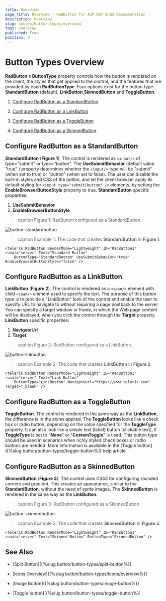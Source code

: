 ```yaml
---
title: Overview
page_title: Overview | RadButton for ASP.NET AJAX Documentation
description: Overview
slug: button/button-types/overview
tags: overview
published: True
position: 0
---
```


# Button Types Overview

**RadButton**'s **ButtonType** property controls how the button is rendered on the client, the styles that get applied to the control, and the features that are provided by each **RadButtonType**. Four options exist for the button type: **StandardButton** (default), **LinkButton**,**SkinnedButton** and **ToggleButton**.

1. [Configure RadButton as a StandardButton](#configure-radbutton-as-a-standardbutton)

1. [Configure RadButton as a LinkButton](#configure-radbutton-as-a-linkbutton)

1. [Configure RadButton as a ToggleButton](#configure-radbutton-as-a-togglebutton)

1. [Configure RadButton as a SkinnedButton](#configure-radbutton-as-a-skinnedbutton)

## Configure RadButton as a StandardButton

**StandardButton** (**Figure 1**). The control is rendered as `<input/>` of *type="submit"* or *type="button"*. The **UseSubmitBehavior** (default value "true" ) property determines whether the `<input/>` type will be "submit" (when set to true) or "button" (when set to false). The user can disable the built-in styles and CSS of the button, and let the client browser apply its default styling for `<input type="submit|button" />` elements, by setting the **EnableBrowserButtonStyle** property to true. **StandardButton** specific properties:

1. **UseSubmitBehavior**
1. **EnableBrowserButtonStyle**

>caption Figure 1: RadButton configured as a StandardButton.

![button-standardbutton](images/button-standardbutton.png)

>caption Example 1: The code that creates **StandardButton** in **Figure 1**.

````ASP.NET
<telerik:RadButton RenderMode="Lightweight" ID="RadButton1" runat="server" Text="Standard Button" 
	ButtonType="StandardButton" UseSubmitBehavior="true" EnableBrowserButtonStyle="false" />
````

## Configure RadButton as a LinkButton

**LinkButton** (**Figure 2**). The control is rendered as a `<span/>` element with child `<span/>` element used to specify the text. The purpose of this button type is to provide a "LinkButton" look of the control and enable the user to specify URL to navigate to without requiring a page postback to the server. You can specify a target window or frame, in which the Web page content will be displayed, when you click the control through the **Target** property. **LinkButton** specific properties:

1. **NavigateUrl**
1. **Target**

>caption Figure 2: RadButton configured as a LinkButton.

![button-linkbutton](images/button-linkbutton.png)

>caption Example 2: The code that creates **LinkButton** in **Figure 2**.

````ASP.NET
<telerik:RadButton RenderMode="Lightweight" ID="RadButton1" runat="server" Text="Link Button"
	ButtonType="LinkButton" NavigateUrl="https://www.telerik.com" Target="_blank" />
````

## Configure RadButton as a ToggleButton

**ToggleButton**. The control is rendered in the same way as the **LinkButton**, the difference is in the styles applied. The **ToggleButton** looks like a check box or radio button, depending on the value specified for the **ToggleType** property. It can also look like a simple text (label) button [clickable text], if **ToggleType** is set to "**None**" or "**CustomToggle**" is used. This button type should be used in scenarios when richly styled check boxes or radio buttons are needed. More information is available in the [Toggle button]({%slug button/button-types/toggle-button%}) help article.

## Configure RadButton as a SkinnedButton

**SkinnedButton** (**Figure 3**). The control uses CSS3 for configuring rounded corners and gradient. This creates an appearance, similar to the **StandardButton**, without the need of sprite images. The **SkinnedButton** is rendered in the same way as the **LinkButton**.

>caption Figure 3: RadButton configured as a SkinnedButton.

![button-skinnedbutton](images/button-skinnedbutton.png)


>caption Example 3: The code that creates **SkinnedButton** in **Figure 3**.

````ASP.NET
<telerik:RadButton RenderMode="Lightweight" ID="RadButton1" runat="server" Text="Skinned Button" ButtonType="SkinnedButton" />
````

## See Also

 * [Split Button]({%slug button/button-types/split-button%})

 * [Icons Overview]({%slug button/button-types/icons/overview%})

 * [Image Button]({%slug button/button-types/image-button%})

 * [Toggle button]({%slug button/button-types/toggle-button%})
